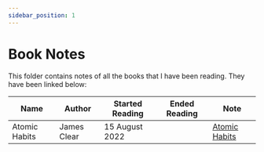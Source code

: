 ```yaml
---
sidebar_position: 1
---
```


# Book Notes

This folder contains notes of all the books that I have been reading. They have been linked below:

| Name          | Author      | Started Reading | Ended Reading | Note                                |
| ------------- | ----------- | --------------- | ------------- | ----------------------------------- |
| Atomic Habits | James Clear | 15 August 2022  |               | [Atomic Habits](Atomic%20Habits.md) | 
